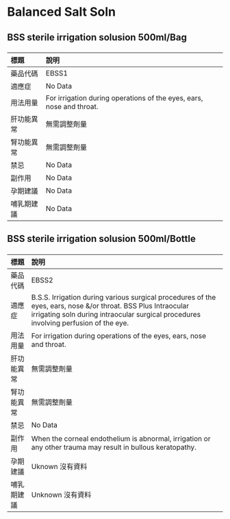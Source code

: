 # Balanced Salt Soln

## BSS sterile irrigation solusion 500ml/Bag

##### 

| 標題       | 說明                                                                 |
|:-----------|:---------------------------------------------------------------------|
| 藥品代碼   | EBSS1                                                                |
| 適應症     | No Data                                                              |
| 用法用量   | For irrigation during operations of the eyes, ears, nose and throat. |
| 肝功能異常 | 無需調整劑量                                                         |
| 腎功能異常 | 無需調整劑量                                                         |
| 禁忌       | No Data                                                              |
| 副作用     | No Data                                                              |
| 孕期建議   | No Data                                                              |
| 哺乳期建議 | No Data                                                              |

## BSS sterile irrigation solusion 500ml/Bottle

##### 

| 標題       | 說明                                                                                                                                                                                                  |
|:-----------|:------------------------------------------------------------------------------------------------------------------------------------------------------------------------------------------------------|
| 藥品代碼   | EBSS2                                                                                                                                                                                                 |
| 適應症     | B.S.S. Irrigation during various surgical procedures of the eyes, ears, nose &/or throat. BSS Plus Intraocular irrigating soln during intraocular surgical procedures involving perfusion of the eye. |
| 用法用量   | For irrigation during operations of the eyes, ears, nose and throat.                                                                                                                                  |
| 肝功能異常 | 無需調整劑量                                                                                                                                                                                          |
| 腎功能異常 | 無需調整劑量                                                                                                                                                                                          |
| 禁忌       | No Data                                                                                                                                                                                               |
| 副作用     | When the corneal endothelium is abnormal, irrigation or any other trauma may result in bullous keratopathy.                                                                                           |
| 孕期建議   | Uknown 沒有資料                                                                                                                                                                                       |
| 哺乳期建議 | Unknown 沒有資料                                                                                                                                                                                      |

